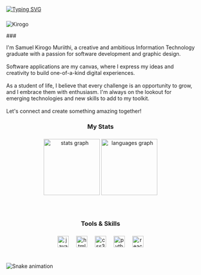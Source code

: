 
[![Typing SVG](https://readme-typing-svg.demolab.com?font=Fira+Code&weight=550&size=25&pause=1000&color=E9C41B&width=435&lines=Hello%2C+I+am+Samuel+Kirogo;I+am+a+Software+Developer;I+am+a+Graphic+Designer)](https://git.io/typing-svg)

###
<p align="left"> <img
    src="https://komarev.com/ghpvc/?username=Kirogo&label=Profile%20views&color=0e75b6&style=flat"
    alt="Kirogo" />
</p>
###

<p align="left">I'm Samuel Kirogo Muriithi, a creative and ambitious Information Technology graduate with a passion for software development and graphic design. <br><br>Software applications are my canvas, where I express my ideas and creativity to build one-of-a-kind digital experiences.<br><br>As a student of life, I believe that every challenge is an opportunity to grow, and I embrace them with enthusiasm. I'm always on the lookout for emerging technologies and new skills to add to my toolkit.<br><br>Let's connect and create something amazing together!</p>

###

<h3 align="center">My Stats</h3>

###

<div align="center">
  <img src="https://github-readme-stats.vercel.app/api?username=Kirogo&hide_title=false&hide_rank=false&show_icons=true&include_all_commits=true&count_private=true&disable_animations=false&theme=radical&locale=en&hide_border=false" height="150" alt="stats graph"  />
  <img src="https://github-readme-stats.vercel.app/api/top-langs?username=Kirogo&locale=en&hide_title=false&layout=compact&card_width=320&langs_count=5&theme=radical&hide_border=false" height="150" alt="languages graph"  />
</div>

###

<br clear="both">

<h3 align="center">Tools & Skills</h3>

###

<div align="center">
  <img src="https://skillicons.dev/icons?i=js" height="30" alt="javascript logo"  />
  <img width="12" />
  <img src="https://skillicons.dev/icons?i=html" height="30" alt="html5 logo"  />
  <img width="12" />
  <img src="https://skillicons.dev/icons?i=css" height="30" alt="css3 logo"  />
  <img width="12" />
  <img src="https://skillicons.dev/icons?i=py" height="30" alt="python logo"  />
  <img width="12" />
  <img src="https://cdn.jsdelivr.net/gh/devicons/devicon/icons/react/react-original.svg" height="30" alt="react logo"  />
</div>

###

<br clear="both">

<img src="https://raw.githubusercontent.com/Kirogo/Kirogo/output/snake.svg" alt="Snake animation" />

###
